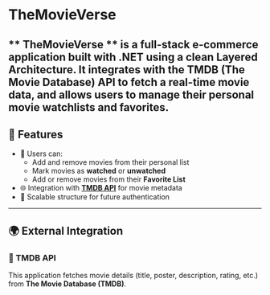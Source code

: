 # TheMovieVerse

** TheMovieVerse ** is a full-stack **e-commerce** application built with **.NET** using a clean **Layered Architecture**. 
It integrates with the **TMDB (The Movie Database) API** to fetch a real-time movie data, and allows users to manage their personal movie watchlists and favorites.
---

## 📌 Features

- 🧾 Users can:
  - Add and remove movies from their personal list
  - Mark movies as **watched** or **unwatched**
  - Add or remove movies from their **Favorite List**
- 🌐 Integration with **[TMDB API](https://www.themoviedb.org/documentation/api)** for movie metadata
- 🔐 Scalable structure for future authentication

---

## 🌍 External Integration

### 🎥 TMDB API

This application fetches movie details (title, poster, description, rating, etc.) from **The Movie Database (TMDB)**.
